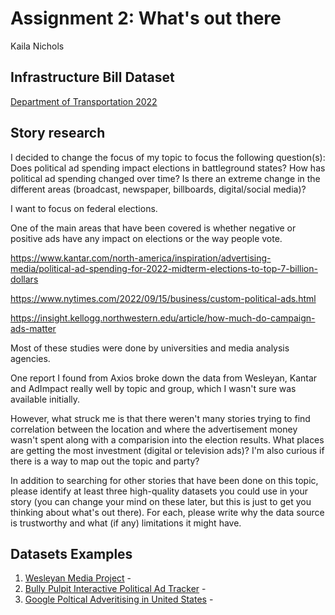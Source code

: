 # Assignment 2: What's out there
Kaila Nichols

## Infrastructure Bill Dataset
[Department of Transportation 2022](https://docs.google.com/spreadsheets/d/1BlliC-QIqMTMC6-gSYwLifxSE0woPjwNIGBo5I7-qsk/edit?usp=sharing)

## Story research

I decided to change the focus of my topic to focus the following question(s): Does political ad spending impact elections in battleground states? How has political ad spending changed over time? Is there an extreme change in the different areas (broadcast, newspaper, billboards, digital/social media)?

I want to focus on federal elections. 

One of the main areas that have been covered is whether negative or positive ads have any impact on elections or the way people vote. 

https://www.kantar.com/north-america/inspiration/advertising-media/political-ad-spending-for-2022-midterm-elections-to-top-7-billion-dollars

https://www.nytimes.com/2022/09/15/business/custom-political-ads.html

https://insight.kellogg.northwestern.edu/article/how-much-do-campaign-ads-matter

Most of these studies were done by universities and media analysis agencies.

One report I found from Axios broke down the data from Wesleyan, Kantar and AdImpact really well by topic and group, which I wasn't sure was available initially. 

However, what struck me is that there weren't many stories trying to find correlation between the location and where the advertisement money wasn't spent along with a comparision into the election results. What places are getting the most investment (digital or television ads)? I'm also curious if there is a way to map out the topic and party? 

In addition to searching for other stories that have been done on this topic, please identify at least three high-quality datasets you could use in your story (you can change your mind on these later, but this is just to get you thinking about what's out there). For each, please write why the data source is trustworthy and what (if any) limitations it might have.

## Datasets Examples
1. [Wesleyan Media Project](https://mediaproject.wesleyan.edu/releases-100622/) - 
2. [Bully Pulpit Interactive Political Ad Tracker](https://politicaladstracker.com/about-data) - 
3. [Google Poltical Adveritising in United States](https://adstransparency.google.com/political?political&region=US) - 
